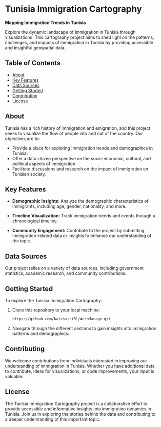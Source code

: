 # Tunisia Immigration Cartography

**Mapping Immigration Trends in Tunisia**

Explore the dynamic landscape of immigration in Tunisia through  visualizations. This cartography project aims to shed light on the patterns, challenges, and impacts of immigration in Tunisia by providing accessible and insightful geospatial data.

## Table of Contents
- [About](#about)
- [Key Features](#key-features)
- [Data Sources](#data-sources)
- [Getting Started](#getting-started)
- [Contributing](#contributing)
- [License](#license)

## About

Tunisia has a rich history of immigration and emigration, and this project seeks to visualize the flow of people into and out of the country. Our objectives are to:

- Provide a place for exploring immigration trends and demographics in Tunisia.
- Offer a data-driven perspective on the socio-economic, cultural, and political aspects of immigration.
- Facilitate discussions and research on the impact of immigration on Tunisian society.

## Key Features


- **Demographic Insights:** Analyze the demographic characteristics of immigrants, including age, gender, nationality, and more.

- **Timeline Visualization:** Track immigration trends and events through a chronological timeline.

- **Community Engagement:** Contribute to the project by submitting immigration-related data or insights to enhance our understanding of the topic.

## Data Sources

Our project relies on a variety of data sources, including government statistics, academic research, and community contributions.

## Getting Started

To explore the Tunisia Immigration Cartography:

1. Clone this repository to your local machine:
   ```sh
   https://github.com/kaishajri01/AeroManage.git

2. Navigate through the different sections to gain insights into immigration patterns and demographics.


## Contributing

We welcome contributions from individuals interested in improving our understanding of immigration in Tunisia. Whether you have additional data to contribute, ideas for visualizations, or code improvements, your input is valuable. 

## License


The Tunisia Immigration Cartography project is a collaborative effort to provide accessible and informative insights into immigration dynamics in Tunisia. Join us in exploring the stories behind the data and contributing to a deeper understanding of this important topic.



